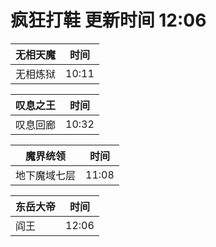 # 疯狂打鞋 更新时间 12:06

| 无相天魔   | 时间    |
|--------|-------|
| 无相炼狱 | 10:11 |

| 叹息之王   | 时间    |
|--------|-------|
| 叹息回廊 | 10:32 |

| 魔界统领   | 时间    |
|--------|-------|
| 地下魔域七层 | 11:08 |

| 东岳大帝   | 时间    |
|--------|-------|
| 阎王 | 12:06 |